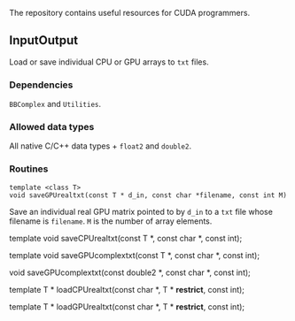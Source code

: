 The repository contains useful resources for CUDA programmers.

## InputOutput

Load or save individual CPU or GPU arrays to `txt` files. 

### Dependencies

`BBComplex` and `Utilities`.

### Allowed data types

All native C/C++ data types + `float2` and `double2`.

### Routines

    template <class T>
    void saveGPUrealtxt(const T * d_in, const char *filename, const int M)    

Save an individual real GPU matrix pointed to by `d_in` to a `txt` file whose filename is `filename`. `M` is the number of array elements.

template <class T>
void saveCPUrealtxt(const T *, const char *, const int);

template <class T>
void saveGPUcomplextxt(const T *, const char *, const int);

void saveGPUcomplextxt(const double2 *, const char *, const int);

template <class T>
T * loadCPUrealtxt(const char *, T * __restrict__, const int);

template <class T>
T * loadGPUrealtxt(const char *, T * __restrict__, const int);
